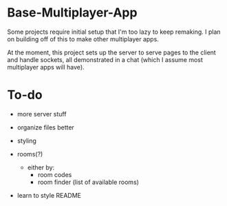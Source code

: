 # Base-Multiplayer-App
Some projects require initial setup that I'm too lazy to keep remaking. I plan on building off of this to make other multiplayer apps.

At the moment, this project sets up the server to serve pages to the client and handle sockets, all demonstrated in a chat (which I assume most multiplayer apps will have).

# To-do
* more server stuff

* organize files better

* styling

* rooms(?)

    * either by:
        * room codes
        * room finder (list of available rooms)

* learn to style README